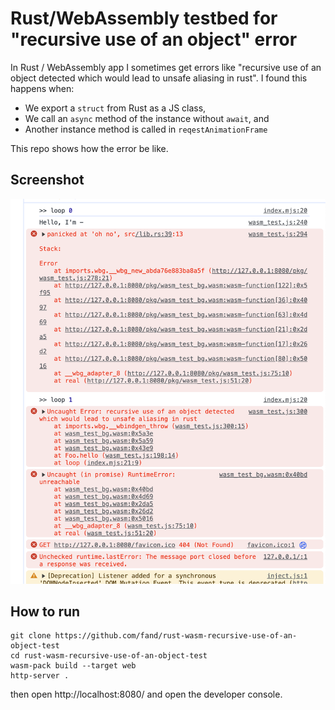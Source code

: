 # Rust/WebAssembly testbed for "recursive use of an object" error

In Rust / WebAssembly app I sometimes get errors like "recursive use of an object detected which would lead to unsafe aliasing in rust".
I found this happens when:

- We export a `struct` from Rust as a JS class,
- We call an `async` method of the instance without `await`, and
- Another instance method is called in `reqestAnimationFrame`

This repo shows how the error be like.


## Screenshot

![Screenshot of the developer console on the browser](./rust-wasm-error.png)


## How to run

```
git clone https://github.com/fand/rust-wasm-recursive-use-of-an-object-test
cd rust-wasm-recursive-use-of-an-object-test
wasm-pack build --target web
http-server .
```

then open http://localhost:8080/ and open the developer console.

